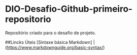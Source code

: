 # DIO-Desafio-Github-primeiro-repositorio
Repositório criado para o desafio de projeto.

##Lincks Úteis
[Sintaxe básica Markdown] |(https://www.markdownguide.org/basic-syntax/)
